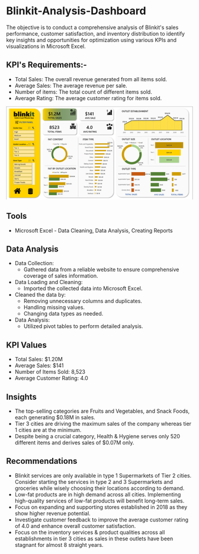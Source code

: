 # Blinkit-Analysis-Dashboard
The objective is to conduct a comprehensive analysis of Blinkit's sales performance, customer satisfaction, and inventory distribution to identify key insights and opportunities for optimization using various KPIs and visualizations in Microsoft Excel.


## KPI's Requirements:-

- Total Sales: The overall revenue generated from all items sold.
- Average Sales: The average revenue per sale.
- Number of items: The total count of different items sold.
- Average Rating: The average customer rating for items sold.

![Blinkit Dash](./Blinkit%20Analysis%20Project/Images%20Used/blinkit_dash.png)

## Tools
- Microsoft Excel - Data Cleaning, Data Analysis, Creating Reports
## Data Analysis
- Data Collection:
  - Gathered data from a reliable website to ensure comprehensive coverage of sales information.
- Data Loading and Cleaning:
  - Imported the collected data into Microsoft Excel.
- Cleaned the data by:
  - Removing unnecessary columns and duplicates.
  - Handling missing values.
  - Changing data types as needed.
- Data Analysis:
  - Utilized pivot tables to perform detailed analysis.
  
## KPI Values
- Total Sales: $1.20M
- Average Sales: $141
- Number of Items Sold: 8,523
- Average Customer Rating: 4.0

## Insights
- The top-selling categories are Fruits and Vegetables, and Snack Foods, each generating $0.18M in sales.
- Tier 3 cities are driving the maximum sales of the company whereas tier 1 cities are at the minimum.
- Despite being a crucial category, Health & Hygiene serves only 520 different items and derives sales of $0.07M only.

## Recommendations
- Blinkit services are only available in type 1 Supermarkets of Tier 2 cities. Consider starting the services in type 2 and 3 Supermarkets and groceries while wisely choosing their locations according to demand.
- Low-fat products are in high demand across all cities. Implementing high-quality services of low-fat products will benefit long-term sales.
- Focus on expanding and supporting stores established in 2018 as they show higher revenue potential.
- Investigate customer feedback to improve the average customer rating of 4.0 and enhance overall customer satisfaction.
- Focus on the inventory services & product qualities across all establishments in tier 3 cities as sales in these outlets have been stagnant for almost 8 straight years.









